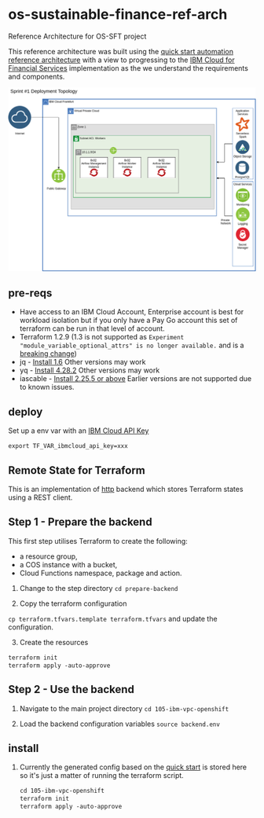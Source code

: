 # os-sustainable-finance-ref-arch
Reference Architecture for OS-SFT project

This reference architecture was built using the [quick start automation reference architecture](https://github.com/IBM/automation-ibmcloud-infra-openshift/tree/main/1-quickstart) with a view to progressing to the [IBM Cloud for Financial Services](https://github.com/IBM/ibm-cloud-reference-architectures/) implementation as the we understand the requirements and components.

![Sprint1](diagrams/sprint1-v0.2.png)

## pre-reqs

- Have access to an IBM Cloud Account, Enterprise account is best for workload isolation but if you only have a Pay Go account this set of terraform can be run in that level of account.
- Terraform 1.2.9 (1.3 is not supported as `Experiment "module_variable_optional_attrs" is no longer available.` and is a [breaking change](https://github.com/hashicorp/terraform/issues/31692))
- jq - [Install 1.6](https://stedolan.github.io/jq/download/) Other versions may work
- yq - [Install 4.28.2](https://github.com/mikefarah/yq#install) Other versions may work
- iascable - [Install 2.25.5 or above](https://github.com/cloud-native-toolkit/iascable#installation) Earlier versions are not supported due to known issues.

## deploy 

Set up a env var with an [IBM Cloud API Key](https://cloud.ibm.com/iam/apikeys)
```
export TF_VAR_ibmcloud_api_key=xxx
```

## Remote State for Terraform
This is an implementation of [http](https://developer.hashicorp.com/terraform/language/settings/backends/http) backend which stores Terraform states using a REST client.

## Step 1 - Prepare the backend
This first step utilises Terraform to create the following:
- a resource group,
- a COS instance with a bucket,
- Cloud Functions namespace, package and action.

1. Change to the step directory
``cd prepare-backend``

2. Copy the terraform configuration

``cp terraform.tfvars.template terraform.tfvars`` and update the configuration.

3. Create the resources

```
terraform init
terraform apply -auto-approve
```

## Step 2 - Use the backend

1. Navigate to the main project directory
``cd 105-ibm-vpc-openshift``

2. Load the backend configuration variables
``source backend.env``

## install

1. Currently the generated config based on the [quick start](https://github.com/IBM/automation-ibmcloud-infra-openshift/tree/main/1-quickstart) is stored here so it's just a matter of running the terraform script.

    ```
    cd 105-ibm-vpc-openshift
    terraform init
    terraform apply -auto-approve
    ```






